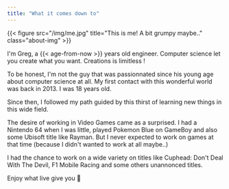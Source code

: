 ```yaml
---
title: "What it comes down to"
---
```


{{< figure src="/img/me.jpg" title="This is me! A bit grumpy maybe.." class="about-img" >}}

I'm Greg, a {{< age-from-now >}} years old engineer.
Computer science let you create what you want.
Creations is limitless !


To be honest, I'm not the guy that was passionnated since his young age about computer science at all. 
My first contact with this wonderful world was back in 2013. I was 18 years old.

Since then, I followed my path guided by this thirst of learning new things in this wide field.

The desire of working in Video Games came as a surprised. I had a Nintendo 64 when I was little, played Pokemon Blue on GameBoy and also some Ubisoft title like Rayman. But I never expected to work on games at that time (because I didn't wanted to work at all maybe..)

I had the chance to work on a wide variety on titles like Cuphead: Don't Deal With The Devil, F1 Mobile Racing and some others unannonced titles.

Enjoy what live give you :tada: